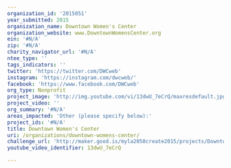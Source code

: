 ```yaml
---
organization_id: '2015051'
year_submitted: 2015
organization_name: Downtown Women's Center
organization_website: www.DowntownWomensCenter.org
ein: '#N/A'
zip: '#N/A'
charity_navigator_url: '#N/A'
ntee_type: ''
tags_indicators: ''
twitter: 'https://twitter.com/DWCweb'
instagram: 'https://instagram.com/dwcweb/'
facebook: 'https://www.facebook.com/DWCweb'
org_type: Nonprofit
project_image: 'http://img.youtube.com/vi/13dwU_7eCrQ/maxresdefault.jpg'
project_video: ''
org_summary: '#N/A'
areas_impacted: 'Other (please specify below):'
project_ids: '#N/A'
title: Downtown Women's Center
uri: /organizations/downtown-womens-center/
challenge_url: 'http://maker.good.is/myla2050create2015/projects/DowntownWomensCenter.html'
youtube_video_identifier: 13dwU_7eCrQ

---
```

